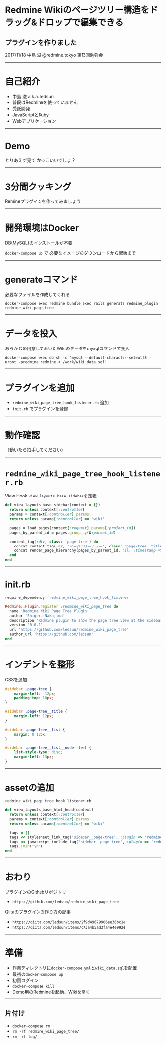 # Redmine Wikiのページツリー構造をドラッグ&ドロップで編集できる
## プラグインを作りました

2017/11/18 中島 滋
@redmine.tokyo 第13回勉強会

---

# 自己紹介

- 中島 滋 a.k.a. ledsun
- 普段はRedmineを使っていません
- 受託開発
- JavaScriptとRuby
- Webアプリケーション

---

# Demo

とりあえず見て
かっこいいでしょ？

---

# 3分間クッキング

Remineプラグインを作ってみましょう

---

# 開発環境はDocker

DB(MySQL)のインストールが不要

`docker-compose up` で
必要なイメージのダウンロードから起動まで

---

# generateコマンド

必要なファイルを作成してくれる

`docker-compose exec redmine bundle exec rails generate redmine_plugin redmine_wiki_page_tree`



---

# データを投入

あらかじめ用意しておいたWikiのデータをmysqlコマンドで投入

```
docker-compose exec db sh -c 'mysql --default-character-set=utf8 -uroot -predmine redmine < /work/wiki_data.sql'
```

---

# プラグインを追加

- `redmine_wiki_page_tree_hook_listener.rb` 追加
- `init.rb` でプラグインを登録

---

# 動作確認

（動いたら拍手してください）

---

# `redmine_wiki_page_tree_hook_listener.rb`

View Hook `view_layouts_base_sidebar`を定義

```rb
def view_layouts_base_sidebar(context = {})
  return unless context[:controller]
  params = context[:controller].params
  return unless params[:controller] == 'wiki'

  pages = load_pages(context[:request].params[:project_id])
  pages_by_parent_id = pages.group_by(&:parent_id)

  content_tag(:div, class: 'page-tree') do
    concat content_tag(:h2, 'ページツリービュー', class: 'page-tree__title')
    concat render_page_hierarchy(pages_by_parent_id, nil, :timestamp => true)
  end
end
```

---

# init.rb

```rb
require_dependency 'redmine_wiki_page_tree_hook_listener'

Redmine::Plugin.register :redmine_wiki_page_tree do
  name 'Redmine Wiki Page Tree Plugin'
  author 'Shigeru Nakajima'
  description 'Redmine plugin to show the page tree view at the sidebar.'
  version '0.0.1'
  url 'https://github.com/ledsun/redmine_wiki_page_tree'
  author_url 'https://github.com/ledsun'
end
```

---

# インデントを整形

CSSを追加

```css
#sidebar .page-tree {
    margin-left: -12px;
    padding-top: 10px;
}

#sidebar .page-tree__title {
    margin-left: 12px;
}

#sidebar .page-tree__list {
    margin: 0 12px;
}

#sidebar .page-tree__list__node--leaf {
    list-style-type: disc;
    margin-left: 13px;
}
```

---

# assetの追加
`redmine_wiki_page_tree_hook_listener.rb`

```rb
def view_layouts_base_html_head(context)
  return unless context[:controller]
  params = context[:controller].params
  return unless params[:controller] == 'wiki'

  tags = []
  tags << stylesheet_link_tag('sidebar__page-tree', :plugin => 'redmine_wiki_page_tree')
  tags << javascript_include_tag('sidebar__page-tree', :plugin => 'redmine_wiki_page_tree')
  tags.join("\n")
end
```
---

# おわり

プラグインのGithubリポジトリ

- `https://github.com/ledsun/redmine_wiki_page_tree`

Qiitaのプラグインの作り方の記事

- `https://qiita.com/ledsun/items/2f9d49679906ee36bc1e`
- `https://qiita.com/ledsun/items/c73a4b5ad3fa4e4e992d`


---
# 準備

- 作業ディレクトリに`docker-compose.yml`と`wiki_data.sql`を配置
- 最初の`docker-compose up`
- 初回ログイン
- `docker-compose kill`
- Demo用のRedmineを起動、Wikiを開く

---

## 片付け

- `docker-compose rm`
- `rm -rf redmine_wiki_page_tree/`
- `rm -rf log/`
